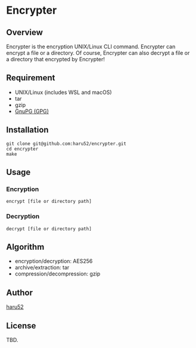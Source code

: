 # Encrypter

## Overview

Encrypter is the encryption UNIX/Linux CLI command. Encrypter can encrypt a file or a directory. Of course, Encrypter can also decrypt a file or a directory that encrypted by Encrypter!

## Requirement

- UNIX/Linux (includes WSL and macOS)
- tar
- gzip
- [GnuPG (GPG)](https://gnupg.org/)

## Installation

```console
git clone git@github.com:haru52/encrypter.git
cd encrypter
make
```

## Usage

### Encryption

```console
encrypt [file or directory path]
```

### Decryption

```console
decrypt [file or directory path]
```

## Algorithm

- encryption/decryption: AES256
- archive/extraction: tar
- compression/decompression: gzip

## Author

[haru52](https://haru52.com/)

## License

TBD.
